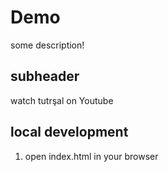 # Demo

some description!


## subheader

  watch tutrşal on Youtube

  ## local development

  1. open index.html in your browser